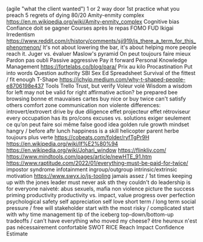 (agile "what the client wanted")
1 or 2 way door
1st practice what you preach
5 regrets of dying
80/20
Amity-enmity complex https://en.m.wikipedia.org/wiki/Amity-enmity_complex
Cognitive bias
Confiance doit se gagner
Courses après le repas
FOMO
FUD
Ikigai
Irredentism https://www.reddit.com/r/history/comments/sji919/is_there_a_term_for_this_phenomenon/
It's not about lowering the bar, it's about helping more people reach it.
Juger vs. évaluer
Maslow's pyramid
On peut toujours faire mieux
Pardon pas oubli
Passive aggressive
Pay it forward
Personal Knowledge Management https://fortelabs.co/blog/para/
Prix au kilo
Procastination
Put into words
Question authority
SBI
Sex Ed
Spreadsheet
Survival of the fittest / fit enough
T-Shape https://jchyip.medium.com/why-t-shaped-people-e8706198e437
Tools
Trello
Trust, but verify
Voleur volé
Wisdom
a wisdom for left may not be valid for right
affirmative action?
be prepared
bee browsing
bonne et mauvaises cartes
buy nice or buy twice
can't satisfy others
comfort zone
communication non violente
differences: introvert/extrovert
drive by
due diligence
effet projecteur
effet rétroviseur
every occupation has its pro/cons
excuses vs. solutions
exiger seulement ce qu’on peut faire soi même
false good idea
golden rule
growth mindset
hangry / before aftr lunch
happiness is a skill
helicopter parent
herbe toujours plus verte
https://cobeats.com/folder/ryfTgPr9H
https://en.wikipedia.org/wiki/If%E2%80%94
https://en.wikipedia.org/wiki/Johari_window
https://flinkliv.com/
https://www.mindtools.com/pages/article/newHTE_91.htm
https://www.raptitude.com/2022/01/everything-must-be-paid-for-twice/
impostor syndrome
infotainment
ingroup/outgroup
intrinsic/extrinsic motivation https://www.swyx.io/js-tooling
jamais assez / 1st times
keeping up with the jones
leader must never ask sth they couldn't do
leadership is for everyone
naiveté: abus sexuels, mafia
non violence
picture the success
priming
productivity
productivity vs. impact, value
progress over perfection
psychological safety
self appreciation
self love
short term / long term
social pressure / free will
stakeholder
start with the most risky / complicated
start with why
time management
tip of the iceberg
top-down/bottom-up
tradeoffs / can't have everything
who moved my cheese?
être heureux n'est pas nécessairement confortable
SWOT
RICE Reach Impact Confidence Estimate
